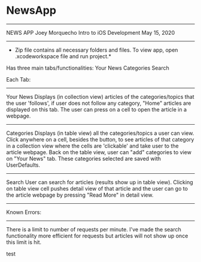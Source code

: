 # NewsApp
********************
NEWS APP
Joey Morquecho
Intro to iOS Development
May 15, 2020
********************

* Zip file contains all necessary folders and files. To view app, open .xcodeworkspace file and run project.*

Has three main tabs/functionalities:
Your News
Categories
Search

Each Tab:
***
Your News
Displays (in collection view) articles of the categories/topics that the user 'follows', 
if user does not follow any category, "Home" articles are displayed on this tab. The user
can press on a cell to open the article in a webpage.

****
Categories
Displays (in table view) all the categories/topics a user can view. Click anywhere on a cell, 
besides the button, to see articles of that category in a collection view where the cells are 
'clickable' and take user to the article webpage. Back on the table view, user can "add" 
categories to view on "Your News" tab. These categories selected are saved with UserDefaults.

***
Search
User can search for articles (results show up in table view). Clicking on table view cell pushes 
detail view of that article and the user can go to the article webpage by pressing "Read More" in 
detail view.

*************
Known Errors:
*************
There is a limit to number of requests per minute. I've made the search functionality more efficient for 
requests but articles will not show up once this limit is hit.

test
